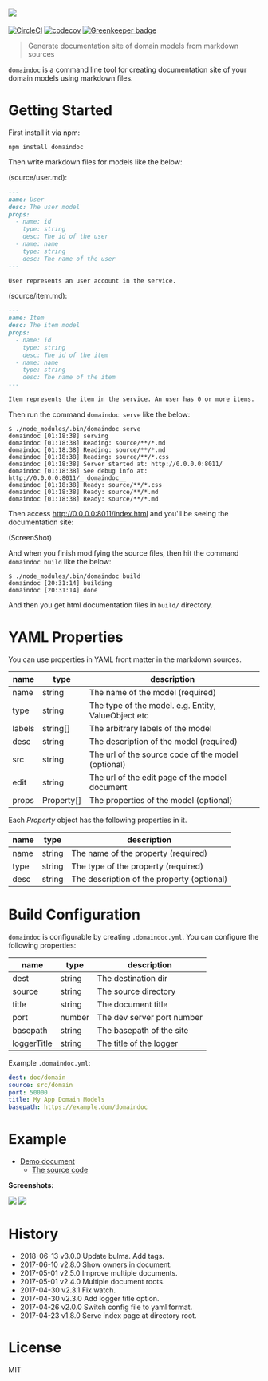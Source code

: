 # <img src="https://kt3k.github.io/domaindoc/media/logo-with-text.svg" />

[![CircleCI](https://circleci.com/gh/kt3k/domaindoc.svg?style=svg)](https://circleci.com/gh/kt3k/domaindoc)
[![codecov](https://codecov.io/gh/kt3k/domaindoc/branch/master/graph/badge.svg)](https://codecov.io/gh/kt3k/domaindoc)
[![Greenkeeper badge](https://badges.greenkeeper.io/kt3k/domaindoc.svg)](https://greenkeeper.io/)

> Generate documentation site of domain models from markdown sources

`domaindoc` is a command line tool for creating documentation site of your domain models using markdown files.

# Getting Started

First install it via npm:

    npm install domaindoc

Then write markdown files for models like the below:

(source/user.md):

````markdown
---
name: User
desc: The user model
props:
  - name: id
    type: string
    desc: The id of the user
  - name: name
    type: string
    desc: The name of the user
---

User represents an user account in the service.
````

(source/item.md):

````markdown
---
name: Item
desc: The item model
props:
  - name: id
    type: string
    desc: The id of the item
  - name: name
    type: string
    desc: The name of the item
---

Item represents the item in the service. An user has 0 or more items.
````

Then run the command `domaindoc serve` like the below:

```console
$ ./node_modules/.bin/domaindoc serve
domaindoc [01:18:38] serving
domaindoc [01:18:38] Reading: source/**/*.md
domaindoc [01:18:38] Reading: source/**/*.md
domaindoc [01:18:38] Reading: source/**/*.css
domaindoc [01:18:38] Server started at: http://0.0.0.0:8011/
domaindoc [01:18:38] See debug info at: http://0.0.0.0:8011/__domaindoc__
domaindoc [01:18:38] Ready: source/**/*.css
domaindoc [01:18:38] Ready: source/**/*.md
domaindoc [01:18:38] Ready: source/**/*.md
```

Then access http://0.0.0.0:8011/index.html and you'll be seeing the documentation site:

(ScreenShot)

And when you finish modifying the source files, then hit the command `domaindoc build` like the below:

    $ ./node_modules/.bin/domaindoc build
    domaindoc [20:31:14] building
    domaindoc [20:31:14] done

And then you get html documentation files in `build/` directory.

# YAML Properties

You can use properties in YAML front matter in the markdown sources.

name   | type       | description
-------|------------|---------
name   | string     | The name of the model (required)
type   | string     | The type of the model. e.g. Entity, ValueObject etc
labels | string[]  | The arbitrary labels of the model
desc   | string     | The description of the model (required)
src    | string     | The url of the source code of the model (optional)
edit   | string     | The url of the edit page of the model document
props  | Property[] | The properties of the model (optional)

Each *Property* object has the following properties in it.

name | type   | description
-----|--------|---------
name | string | The name of the property (required)
type | string | The type of the property (required)
desc | string | The description of the property (optional)

# Build Configuration

`domaindoc` is configurable by creating `.domaindoc.yml`. You can configure the following properties:

name        | type   | description
------------|--------|-------------
dest        | string | The destination dir
source      | string | The source directory
title       | string | The document title
port        | number | The dev server port number
basepath    | string | The basepath of the site
loggerTitle | string | The title of the logger

Example `.domaindoc.yml`:

```yaml
dest: doc/domain
source: src/domain
port: 50000
title: My App Domain Models
basepath: https://example.dom/domaindoc
```

# Example

- [Demo document](http://kt3k.github.io/moneybit/)
  - [The source code](https://github.com/kt3k/moneybit/tree/master/packages/moneybit-domain)

**Screenshots:**

<img src="https://kt3k.github.io/domaindoc/media/demo-page.png" />

<img src="https://kt3k.github.io/domaindoc/media/demo-index.png" />

# History

- 2018-06-13   v3.0.0   Update bulma. Add tags.
- 2017-06-10   v2.8.0   Show owners in document.
- 2017-05-01   v2.5.0   Improve multiple documents.
- 2017-05-01   v2.4.0   Multiple document roots.
- 2017-04-30   v2.3.1   Fix watch.
- 2017-04-30   v2.3.0   Add logger title option.
- 2017-04-26   v2.0.0   Switch config file to yaml format.
- 2017-04-23   v1.8.0   Serve index page at directory root.

# License

MIT
